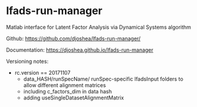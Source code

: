 # lfads-run-manager
Matlab interface for Latent Factor Analysis via Dynamical Systems algorithm

Github: https://github.com/djoshea/lfads-run-manager/

Documentation: https://djoshea.github.io/lfads-run-manager

Versioning notes:

- rc.version == 20171107
  - data_HASH/runSpecName/ runSpec-specific lfadsInput folders to allow different alignment matrices
  - including c_factors_dim in data hash
  - adding useSingleDatasetAlignmentMatrix 
